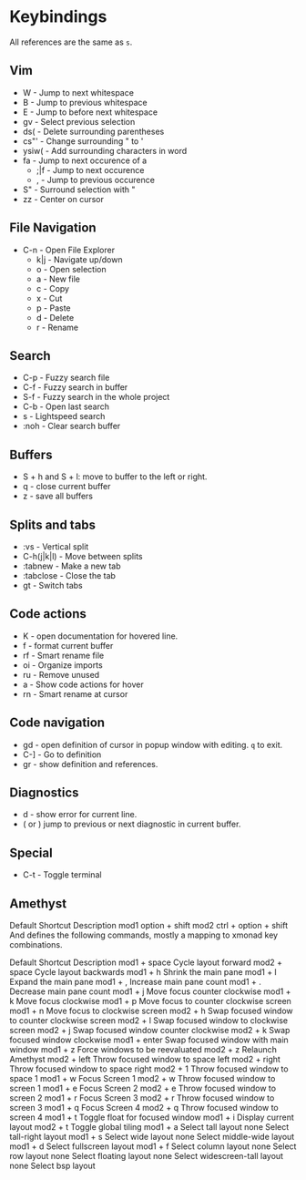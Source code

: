 # Keybindings

All <leader> references are the same as `s`.

## Vim

- W - Jump to next whitespace
- B - Jump to previous whitespace
- E - Jump to before next whitespace
- gv - Select previous selection
- ds( - Delete surrounding parentheses
- cs"' - Change surrounding " to '
- ysiw( - Add surrounding characters in word
- fa - Jump to next occurence of a
  - ;|f - Jump to next occurence
  - , - Jump to previous occurence
- S" - Surround selection with "
- zz - Center on cursor

## File Navigation

- C-n - Open File Explorer
  - k|j - Navigate up/down
  - o - Open selection
  - a - New file
  - c - Copy
  - x - Cut
  - p - Paste
  - d - Delete
  - r - Rename

## Search

- C-p - Fuzzy search file
- C-f - Fuzzy search in buffer
- S-f - Fuzzy search in the whole project
- C-b - Open last search
- s - Lightspeed search
- :noh - Clear search buffer

## Buffers

- S + h and S + l: move to buffer to the left or right.
- <leader>q - close current buffer
- <leader>z - save all buffers

## Splits and tabs

- :vs - Vertical split
- C-h(j|k|l) - Move between splits
- :tabnew - Make a new tab
- :tabclose - Close the tab
- gt - Switch tabs

## Code actions

- K - open documentation for hovered line.
- <leader>f - format current buffer
- <leader>rf - Smart rename file
- <leader>oi - Organize imports
- <leader>ru - Remove unused
- <leader>a - Show code actions for hover
- <leader>rn - Smart rename at cursor

## Code navigation

- gd - open definition of cursor in popup window with editing. `q` to exit.
- C-] - Go to definition
- gr - show definition and references.

## Diagnostics

- <leader>d - show error for current line.
- ( or ) jump to previous or next diagnostic in current buffer.

## Special

- C-t - Toggle terminal

## Amethyst

Default Shortcut Description
mod1 option + shift
mod2 ctrl + option + shift
And defines the following commands, mostly a mapping to xmonad key combinations.

Default Shortcut Description
mod1 + space Cycle layout forward
mod2 + space Cycle layout backwards
mod1 + h Shrink the main pane
mod1 + l Expand the main pane
mod1 + , Increase main pane count
mod1 + . Decrease main pane count
mod1 + j Move focus counter clockwise
mod1 + k Move focus clockwise
mod1 + p Move focus to counter clockwise screen
mod1 + n Move focus to clockwise screen
mod2 + h Swap focused window to counter clockwise screen
mod2 + l Swap focused window to clockwise screen
mod2 + j Swap focused window counter clockwise
mod2 + k Swap focused window clockwise
mod1 + enter Swap focused window with main window
mod1 + z Force windows to be reevaluated
mod2 + z Relaunch Amethyst
mod2 + left Throw focused window to space left
mod2 + right Throw focused window to space right
mod2 + 1 Throw focused window to space 1
mod1 + w Focus Screen 1
mod2 + w Throw focused window to screen 1
mod1 + e Focus Screen 2
mod2 + e Throw focused window to screen 2
mod1 + r Focus Screen 3
mod2 + r Throw focused window to screen 3
mod1 + q Focus Screen 4
mod2 + q Throw focused window to screen 4
mod1 + t Toggle float for focused window
mod1 + i Display current layout
mod2 + t Toggle global tiling
mod1 + a Select tall layout
none Select tall-right layout
mod1 + s Select wide layout
none Select middle-wide layout
mod1 + d Select fullscreen layout
mod1 + f Select column layout
none Select row layout
none Select floating layout
none Select widescreen-tall layout
none Select bsp layout
